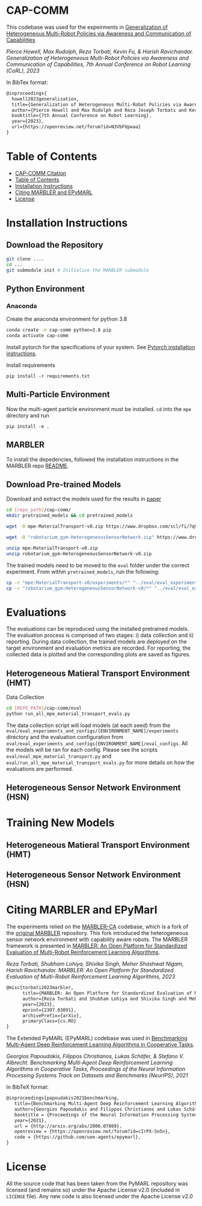 # CAP-COMM
This codebase was used for the expeirments in [Generalization of Heterogeneous Multi-Robot Policies via Awareness and Communication of Capabilities](https://openreview.net/forum?id=N3VbFUpwaa&referrer=%5BAuthor%20Console%5D(%2Fgroup%3Fid%3Drobot-learning.org%2FCoRL%2F2023%2FConference%2FAuthors%23your-submissions))

*Pierce Howell, Max Rudolph, Reza Torbati, Kevin Fu, & Harish Ravichandar. Generalization of Heterogeneous Multi-Robot Policies via Awareness and Communication of Capabilities, 7th Annual Conference on Robot Learning (CoRL), 2023*

In BibTex format:
```tex
@inproceedings{
  howell2023generalization,
  title={Generalization of Heterogeneous Multi-Robot Policies via Awareness and Communication of Capabilities},
  author={Pierce Howell and Max Rudolph and Reza Joseph Torbati and Kevin Fu and Harish Ravichandar},
  booktitle={7th Annual Conference on Robot Learning},
  year={2023},
  url={https://openreview.net/forum?id=N3VbFUpwaa}
}
```


# Table of Contents
- [CAP-COMM Citation](#cap-comm)
- [Table of Contents](#table-of-contents)
- [Installation Instructions](#installation-instructions)
- [Citing MARBLER and EPyMARL](#citing-marbler-and-epymarl)
- [License](#license)

# Installation Instructions
## Download the Repository
```bash
git clone ....
cd ...
git submodule init # Initialize the MARBLER submodule
```


## Python Environment
### Anaconda

Create the anaconda environment for python 3.8
```bash
conda create -n cap-comm python=3.8 pip
conda activate cap-comm
```

Install pytorch for the specifications of your system. See [Pytorch installation instructions](https://pytorch.org/).

Install requirements
```
pip install -r requirements.txt
```

## Multi-Particle Environment
Now the multi-agent particle environment must be installed. `cd` into the `mpe` directory and run
```
pip install -e .
```

## MARBLER
To install the depedencies, followed the installation instructions in the MARBLER repo [README](https://github.com/GT-STAR-Lab/MARBLER).


## Download Pre-trained Models

Download and extract the models used for the results in [paper](https://openreview.net/forum?id=N3VbFUpwaa&referrer=%5BAuthor%20Console%5D(%2Fgroup%3Fid%3Drobot-learning.org%2FCoRL%2F2023%2FConference%2FAuthors%23your-submissions)) 

```bash
cd [repo_path]/cap-comm/
mkdir pretrained_models && cd pretrained_models

wget -O mpe-MaterialTransport-v0.zip https://www.dropbox.com/scl/fi/7q9yxveugls2udligm453/mpe-MaterialTransport-v0.zip?rlkey=6xfl9s3wyiyw58meu92w5yylh&dl=0

wget -O "robotarium_gym-HeterogeneousSensorNetwork.zip" https://www.dropbox.com/scl/fi/eosst3qs2artsfo1sxlwx/robotarium_gym-HeterogeneousSensorNetwork-v0.zip?rlkey=fsok69570xir1c49sccqfetm6&dl=0

unzip mpe-MaterialTransport-v0.zip
unzip robotarium_gym-HeterogeneousSensorNetwork-v0.zip

```

The trained models need to be moved to the `eval` folder under the correct experiment. From within `pretrained_models`, run the following:

```bash
cp -r "mpe:MaterialTransport-v0/experiments/*" "../eval/eval_experiments_and_configs/mpe:MaterialTransport-v0/experiments/"
cp -r "robotarium_gym:HeterogeneousSensorNetwork-v0/*" "../eval/eval_experiments_and_configs/robotarium_gym:HeterogeneousSensorNetwork-v0/experiments/"
```

# Evaluations
The evaluations can be reproduced using the installed pretrained models. The evaluation process is comprised of two stages: i) data collection and ii) reporting. During data collection,
the trained models are deployed on the target environment and evaluation metrics are recorded. For reporting, the collected data is plotted and the corresponding plots are saved as figures.  

## Heterogeneous Matieral Transport Environment (HMT)
Data Collection
```bash
cd [REPO_PATH]/cap-comm/eval
python run_all_mpe_material_transport_evals.py 
```
The data collection script will load models (at each seed) from the `eval/eval_experiments_and_configs/[ENVIRONMENT_NAME]/experiments` directory and the evaluation configuration from `eval/eval_experiments_and_configs[ENVIRONMENT_NAME]/eval_configs`. All the models will be ran for each config. Please see the scripts `eval/eval_mpe_material_transport.py` and `eval/run_all_mpe_material_transport_evals.py` for more details on how the evaluations are performed.


## Heterogeneous Sensor Network Environment (HSN)

# Training New Models

## Heterogeneous Matieral Transport Environment (HMT)

## Heterogeneous Sensor Network Environment (HSN)



# Citing MARBLER and EPyMarl
The experiments relied on the [MARBLER-CA](https://github.com/GT-STAR-Lab/MARBLER-CA) codebase, which is a fork of the [original MARBLER](https://github.com/GT-STAR-Lab/MARBLER) repository. This fork introduced the heterogeneous sensor network environment with capability aware robots. The MARBLER framework is presented in [MARBLER: An Open Platform for Standardized Evaluation of Multi-Robot Reinforcement Learning Algorithms](https://arxiv.org/abs/2307.03891).

*Reza Torbati, Shubham Lohiya, Shivika Singh, Meher Shashwat Nigam, Harish Ravichandar. MARBLER: An Open Platform for Standardized Evaluation of Multi-Robot Reinforcement Learning Algorithms, 2023*

```tex
@misc{torbati2023marbler,
      title={MARBLER: An Open Platform for Standardized Evaluation of Multi-Robot Reinforcement Learning Algorithms}, 
      author={Reza Torbati and Shubham Lohiya and Shivika Singh and Meher Shashwat Nigam and Harish Ravichandar},
      year={2023},
      eprint={2307.03891},
      archivePrefix={arXiv},
      primaryClass={cs.RO}
}
```

The Extended PyMARL (EPyMARL) codebase was used in [Benchmarking Multi-Agent Deep Reinforcement Learning Algorithms in Cooperative Tasks](https://arxiv.org/abs/2006.07869).

*Georgios Papoudakis, Filippos Christianos, Lukas Schäfer, & Stefano V. Albrecht. Benchmarking Multi-Agent Deep Reinforcement Learning Algorithms in Cooperative Tasks, Proceedings of the Neural Information Processing Systems Track on Datasets and Benchmarks (NeurIPS), 2021*

In BibTeX format:

```tex
@inproceedings{papoudakis2021benchmarking,
   title={Benchmarking Multi-Agent Deep Reinforcement Learning Algorithms in Cooperative Tasks},
   author={Georgios Papoudakis and Filippos Christianos and Lukas Schäfer and Stefano V. Albrecht},
   booktitle = {Proceedings of the Neural Information Processing Systems Track on Datasets and Benchmarks (NeurIPS)},
   year={2021},
   url = {http://arxiv.org/abs/2006.07869},
   openreview = {https://openreview.net/forum?id=cIrPX-Sn5n},
   code = {https://github.com/uoe-agents/epymarl},
}
```

# License
All the source code that has been taken from the PyMARL repository was licensed (and remains so) under the Apache License v2.0 (included in `LICENSE` file).
Any new code is also licensed under the Apache License v2.0
